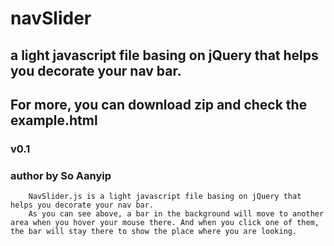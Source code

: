 navSlider
===================================
a light javascript file basing on jQuery that helps you decorate your nav bar.
----------------------------------- 
For more, you can download zip and check the example.html
----------------------------------- 
### v0.1<br />  
### author by So Aanyip<br />



		NavSlider.js is a light javascript file basing on jQuery that helps you decorate your nav bar.
		As you can see above, a bar in the background will move to another area when you hover your mouse there. And when you click one of them, the bar will stay there to show the place where you are looking.


